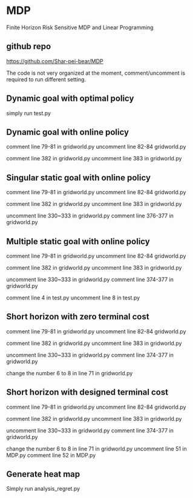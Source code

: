 # MDP
Finite Horizon Risk Sensitive MDP and Linear Programming

## github repo
https://github.com/Shar-pei-bear/MDP

The code is not very organized at the moment, comment/uncomment is required to run different setting.

## Dynamic goal with optimal policy
simply run test.py

## Dynamic goal with online policy
comment line 79-81 in gridworld.py
uncomment line 82-84 gridworld.py

comment line 382 in gridworld.py
uncomment line 383 in gridworld.py

## Singular static goal with online policy
comment line 79-81 in gridworld.py
uncomment line 82-84 gridworld.py

comment line 382 in gridworld.py
uncomment line 383 in gridworld.py

uncomment line 330~333 in gridworld.py
comment line 376-377 in gridworld.py

## Multiple static goal with online policy
comment line 79-81 in gridworld.py
uncomment line 82-84 gridworld.py

comment line 382 in gridworld.py
uncomment line 383 in gridworld.py

uncomment line 330~333 in gridworld.py
comment line 374-377 in gridworld.py

comment line 4 in test.py
uncomment line 8 in test.py

## Short horizon with zero terminal cost
comment line 79-81 in gridworld.py
uncomment line 82-84 gridworld.py

comment line 382 in gridworld.py
uncomment line 383 in gridworld.py

uncomment line 330~333 in gridworld.py
comment line 374-377 in gridworld.py

change the number 6 to 8 in line 71 in gridworld.py

## Short horizon with designed terminal cost
comment line 79-81 in gridworld.py
uncomment line 82-84 gridworld.py

comment line 382 in gridworld.py
uncomment line 383 in gridworld.py

uncomment line 330~333 in gridworld.py
comment line 374-377 in gridworld.py

change the number 6 to 8 in line 71 in gridworld.py
uncomment line 51 in MDP.py
comment line 52 in MDP.py

## Generate heat map
Simply run analysis_regret.py
